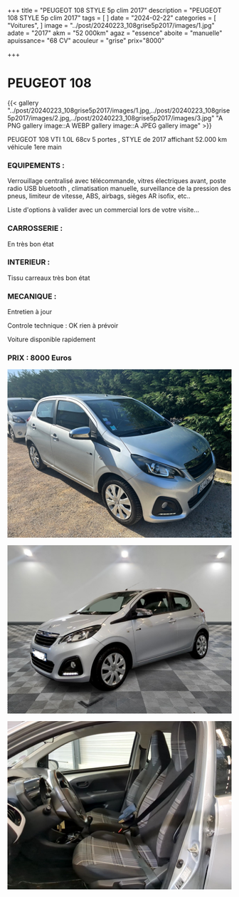 +++
title = "PEUGEOT 108 STYLE 5p clim 2017"
description = "PEUGEOT 108 STYLE 5p clim 2017"
tags = [
]
date = "2024-02-22"
categories = [
    "Voitures",
]
image = "../post/20240223_108grise5p2017/images/1.jpg"
adate = "2017"
akm = "52 000km"
agaz = "essence"
aboite = "manuelle"
apuissance= "68 CV"
acouleur = "grise"
prix="8000"

+++

# PEUGEOT 108

{{< gallery "../post/20240223_108grise5p2017/images/1.jpg,../post/20240223_108grise5p2017/images/2.jpg,../post/20240223_108grise5p2017/images/3.jpg" "A PNG gallery image::A WEBP gallery image::A JPEG gallery image" >}}


PEUGEOT 108 VTI 1.0L 68cv 5 portes , STYLE de 2017 affichant 52.000 km
véhicule 1ere main

### EQUIPEMENTS :
Verrouillage centralisé avec télécommande, vitres électriques avant, poste radio USB bluetooth , climatisation manuelle, surveillance de la pression des pneus, limiteur de vitesse, ABS, airbags, sièges AR isofix, etc..


Liste d'options à valider avec un commercial lors de votre visite...


### CARROSSERIE :
En très bon état 

### INTERIEUR :
Tissu carreaux très bon état

### MECANIQUE :
Entretien à jour



Controle technique : OK
rien à prévoir


Voiture disponible rapidement


### PRIX : 8000 Euros


<!-- more -->


![](images/1.jpg)

![](images/2.jpg)

![](images/3.jpg)

